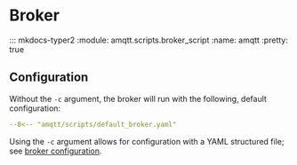 # Broker

::: mkdocs-typer2
    :module: amqtt.scripts.broker_script
    :name: amqtt
    :pretty: true

## Configuration

Without the `-c` argument, the broker will run with the following, default configuration:

```yaml
--8<-- "amqtt/scripts/default_broker.yaml"
```

Using the `-c` argument allows for configuration with a YAML structured file; see [broker configuration](broker_config.md). 

